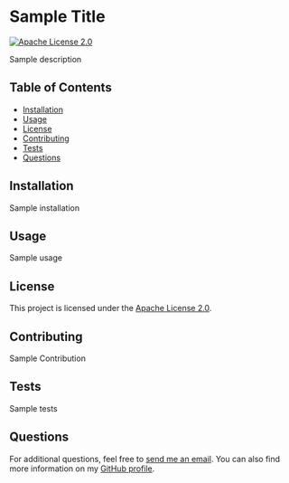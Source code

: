# Sample Title
[![Apache License 2.0](https://img.shields.io/badge/License-Apache%20License%202.0-brightGreen)](https://www.apache.org/licenses/LICENSE-2.0)

Sample description
## Table of Contents
- [Installation](#installation)
- [Usage](#usage)
- [License](#license)
- [Contributing](#contributing)
- [Tests](#tests)
- [Questions](#questions)
## Installation
Sample installation
## Usage
Sample usage
## License
This project is licensed under the [Apache License 2.0](https://www.apache.org/licenses/LICENSE-2.0).
## Contributing
Sample Contribution
## Tests
Sample tests
## Questions
For additional questions, feel free to [send me an email](mailto:testing). You can also find more information on my [GitHub profile](https://github.com/testing).
